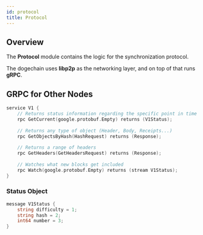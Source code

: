 ```yaml
---
id: protocol
title: Protocol
---
```


## Overview

The **Protocol** module contains the logic for the synchronization protocol.

The dogechain uses **libp2p** as the networking layer, and on top of that runs **gRPC**.

## GRPC for Other Nodes

````go title="protocol/proto/v1.proto"
service V1 {
    // Returns status information regarding the specific point in time
    rpc GetCurrent(google.protobuf.Empty) returns (V1Status);
    
    // Returns any type of object (Header, Body, Receipts...)
    rpc GetObjectsByHash(HashRequest) returns (Response);
    
    // Returns a range of headers
    rpc GetHeaders(GetHeadersRequest) returns (Response);
    
    // Watches what new blocks get included
    rpc Watch(google.protobuf.Empty) returns (stream V1Status);
}
````

### Status Object

````go title="protocol/proto/v1.proto"
message V1Status {
    string difficulty = 1;
    string hash = 2;
    int64 number = 3;
}
````